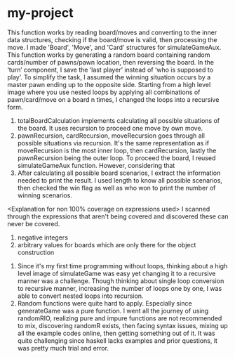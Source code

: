 # my-project

<Explanation for simulateGame>
This function works by reading board/moves and converting to the inner data structures, checking if the board/move is valid, then processing the move. I made 'Board', 'Move', and 'Card' structures for simulateGameAux.

<Explanation for generateGame>
This function works by generating a random board containing random cards/number of pawns/pawn location, then reversing the board. In the ‘turn’ component, I save the ‘last player’ instead of ‘who is supposed to play’. To simplify the task, I assumed the winning situation occurs by a master pawn ending up to the opposite side.

<Explanation for countGames>
Starting from a high level image where you use nested loops by applying all combinations of pawn/card/move on a board n times, I changed the loops into a recursive form.

1. totalBoardCalculation implements calculating all possible situations of the board. It uses recursion to proceed one move by own move.
2. pawnRecursion, cardRecursion, moveRecursion goes through all possible situations via recursion. It's the same representation as if moveRecursion is the most inner loop, then cardRecursion, lastly the pawnRecursion being the outer loop. To proceed the board, I reused simulateGameAux function. However, considering that  
3. After calculating all possible board scenarios, I extract the information needed to print the result. I used length to know all possible scenarios, then checked the win flag as well as who won to print the number of winning scenarios.

<Explanation for non 100% coverage on expressions used>
I scanned through the expressions that aren't being covered and discovered these can never be covered.

1. negative integers
2. arbitrary values for boards which are only there for the object construction

<Main challenges and how I overcame>

1. Since it's my first time programming without loops, thinking about a high level image of simulateGame was easy yet changing it to a recursive manner was a challenge. Though thinking about single loop conversion to recursive manner, increasing the number of loops one by one, I was able to convert nested loops into recursion.
2. Random functions were quite hard to apply. Especially since generateGame was a pure function. I went all the journey of using randomRIO, realizing pure and impure functions are not recommended to mix, discovering randomR exists, then facing syntax issues, mixing up all the example codes online, then getting something out of it. It was quite challenging since haskell lacks examples and prior questions, it was pretty much trial and error.

